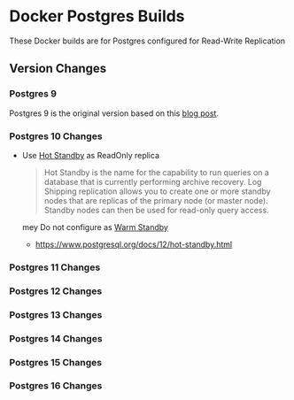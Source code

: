 # Docker Postgres Builds

These Docker builds are for Postgres configured for Read-Write Replication

## Version Changes

### Postgres 9
Postgres 9 is the original version based on this [blog post](https://medium.com/@2hamed/replicating-postgres-inside-docker-the-how-to-3244dc2305be).


### Postgres 10 Changes

- Use [Hot Standby](https://wiki.postgresql.org/wiki/Hot_Standby) as ReadOnly replica

    >Hot Standby is the name for the capability to run queries on a database that is currently performing archive recovery. Log Shipping replication allows you to create one or more standby nodes that are replicas of the primary node (or master node). Standby nodes can then be used for read-only query access.

    mey Do not configure as [Warm Standby](https://wiki.postgresql.org/wiki/Warm_Standby)

  - https://www.postgresql.org/docs/12/hot-standby.html


### Postgres 11 Changes


### Postgres 12 Changes


### Postgres 13 Changes


### Postgres 14 Changes


### Postgres 15 Changes


### Postgres 16 Changes

